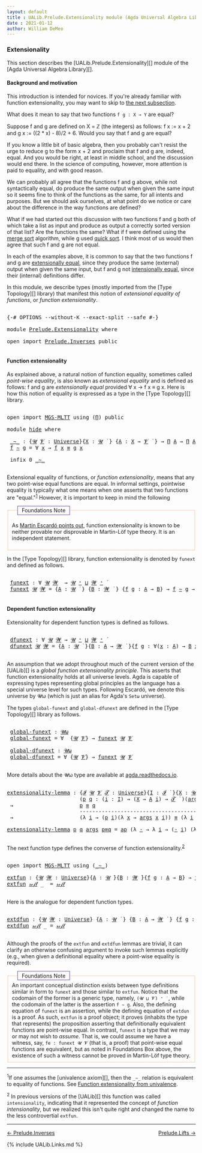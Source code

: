 ```yaml
---
layout: default
title : UALib.Prelude.Extensionality module (Agda Universal Algebra Library)
date : 2021-01-12
author: William DeMeo
---
```



### <a id="extensionality">Extensionality</a>

This section describes the [UALib.Prelude.Extensionality][] module of the [Agda Universal Algebra Library][].

#### <a id="background-and-motivation">Background and motivation</a>

This introduction is intended for novices.  If you're already familiar with function extensionality, you may want to skip to <a href="function-extensionality">the next subsection</a>.

What does it mean to say that two functions `f g : X → Y` are equal?

Suppose f and g are defined on X = ℤ (the integers) as follows: f x := x + 2 and g x := ((2 * x) - 8)/2 + 6.  Would you say that f and g are equal?

If you know a little bit of basic algebra, then you probably can't resist the urge to reduce g to the form x + 2 and proclaim that f and g are, indeed, equal.  And you would be right, at least in middle school, and the discussion would end there.  In the science of computing, however, more attention is paid to equality, and with good reason.

We can probably all agree that the functions f and g above, while not syntactically equal, do produce the same output when given the same input so it seems fine to think of the functions as the same, for all intents and purposes. But we should ask ourselves, at what point do we notice or care about the difference in the way functions are defined?

What if we had started out this discussion with two functions f and g both of which take a list as input and produce as output a correctly sorted version of that list?  Are the functions the same?  What if f were defined using the [merge sort](https://en.wikipedia.org/wiki/Merge_sort) algorithm, while g used [quick sort](https://en.wikipedia.org/wiki/Quicksort).  I think most of us would then agree that such f and g are not equal.

In each of the examples above, it is common to say that the two functions f and g are [extensionally equal](https://en.wikipedia.org/wiki/Extensionality), since they produce the same (external) output when given the same input, but f and g not [intensionally equal](https://en.wikipedia.org/wiki/Intension), since their (internal) definitions differ.

In this module, we describe types (mostly imported from the [Type Topology][] library) that manifest this notion of *extensional equality of functions*, or *function extensionality*.

<pre class="Agda">

<a id="2457" class="Symbol">{-#</a> <a id="2461" class="Keyword">OPTIONS</a> <a id="2469" class="Pragma">--without-K</a> <a id="2481" class="Pragma">--exact-split</a> <a id="2495" class="Pragma">--safe</a> <a id="2502" class="Symbol">#-}</a>

<a id="2507" class="Keyword">module</a> <a id="2514" href="Prelude.Extensionality.html" class="Module">Prelude.Extensionality</a> <a id="2537" class="Keyword">where</a>

<a id="2544" class="Keyword">open</a> <a id="2549" class="Keyword">import</a> <a id="2556" href="Prelude.Inverses.html" class="Module">Prelude.Inverses</a> <a id="2573" class="Keyword">public</a>

</pre>


#### <a id="function-extensionality">Function extensionality</a>

As explained above, a natural notion of function equality, sometimes called *point-wise equality*, is also known as *extensional equality* and is defined as follows: f and g are *extensionally equal* provided ∀ x → f x ≡ g x.  Here is how this notion of equality is expressed as a type in the [Type Topology][] library.

<pre class="Agda">

<a id="2995" class="Keyword">open</a> <a id="3000" class="Keyword">import</a> <a id="3007" href="MGS-MLTT.html" class="Module">MGS-MLTT</a> <a id="3016" class="Keyword">using</a> <a id="3022" class="Symbol">(</a><a id="3023" href="MGS-MLTT.html#3562" class="Function">Π</a><a id="3024" class="Symbol">)</a> <a id="3026" class="Keyword">public</a>

<a id="3034" class="Keyword">module</a> <a id="hide"></a><a id="3041" href="Prelude.Extensionality.html#3041" class="Module">hide</a> <a id="3046" class="Keyword">where</a>

 <a id="hide._∼_"></a><a id="3054" href="Prelude.Extensionality.html#3054" class="Function Operator">_∼_</a> <a id="3058" class="Symbol">:</a> <a id="3060" class="Symbol">{</a><a id="3061" href="Prelude.Extensionality.html#3061" class="Bound">𝓤</a> <a id="3063" href="Prelude.Extensionality.html#3063" class="Bound">𝓥</a> <a id="3065" class="Symbol">:</a> <a id="3067" href="Agda.Primitive.html#423" class="Postulate">Universe</a><a id="3075" class="Symbol">}{</a><a id="3077" href="Prelude.Extensionality.html#3077" class="Bound">X</a> <a id="3079" class="Symbol">:</a> <a id="3081" href="Prelude.Extensionality.html#3061" class="Bound">𝓤</a> <a id="3083" href="Universes.html#403" class="Function Operator">̇</a> <a id="3085" class="Symbol">}</a> <a id="3087" class="Symbol">{</a><a id="3088" href="Prelude.Extensionality.html#3088" class="Bound">A</a> <a id="3090" class="Symbol">:</a> <a id="3092" href="Prelude.Extensionality.html#3077" class="Bound">X</a> <a id="3094" class="Symbol">→</a> <a id="3096" href="Prelude.Extensionality.html#3063" class="Bound">𝓥</a> <a id="3098" href="Universes.html#403" class="Function Operator">̇</a> <a id="3100" class="Symbol">}</a> <a id="3102" class="Symbol">→</a> <a id="3104" href="MGS-MLTT.html#3562" class="Function">Π</a> <a id="3106" href="Prelude.Extensionality.html#3088" class="Bound">A</a> <a id="3108" class="Symbol">→</a> <a id="3110" href="MGS-MLTT.html#3562" class="Function">Π</a> <a id="3112" href="Prelude.Extensionality.html#3088" class="Bound">A</a> <a id="3114" class="Symbol">→</a> <a id="3116" href="Prelude.Extensionality.html#3061" class="Bound">𝓤</a> <a id="3118" href="Agda.Primitive.html#636" class="Primitive Operator">⊔</a> <a id="3120" href="Prelude.Extensionality.html#3063" class="Bound">𝓥</a> <a id="3122" href="Universes.html#403" class="Function Operator">̇</a>
 <a id="3125" href="Prelude.Extensionality.html#3125" class="Bound">f</a> <a id="3127" href="Prelude.Extensionality.html#3054" class="Function Operator">∼</a> <a id="3129" href="Prelude.Extensionality.html#3129" class="Bound">g</a> <a id="3131" class="Symbol">=</a> <a id="3133" class="Symbol">∀</a> <a id="3135" href="Prelude.Extensionality.html#3135" class="Bound">x</a> <a id="3137" class="Symbol">→</a> <a id="3139" href="Prelude.Extensionality.html#3125" class="Bound">f</a> <a id="3141" href="Prelude.Extensionality.html#3135" class="Bound">x</a> <a id="3143" href="Prelude.Inverses.html#620" class="Datatype Operator">≡</a> <a id="3145" href="Prelude.Extensionality.html#3129" class="Bound">g</a> <a id="3147" href="Prelude.Extensionality.html#3135" class="Bound">x</a>

 <a id="3151" class="Keyword">infix</a> <a id="3157" class="Number">0</a> <a id="3159" href="Prelude.Extensionality.html#3054" class="Function Operator">_∼_</a>

</pre>


Extensional equality of functions, or *function extensionality*, means that any two point-wise equal functions are equal. In informal settings, pointwise equality is typically what one means when one asserts that two functions are "equal."<sup>[1](Prelude.Extensionality.html#fn1)</sup> However, it is important to keep in mind the following

<fieldset style="border: 1px #EA9258 dotted">
 <legend style="border: 1px #5F38AD solid;margin-left: 1em; padding: 0.2em 0.8em ">Foundations Note</legend>

 As <a href="https://www.cs.bham.ac.uk/~mhe/HoTT-UF-in-Agda-Lecture-Notes/HoTT-UF-Agda.html#funextfromua">Martín Escardó points out</a>, function extensionality is known to be neither provable nor disprovable in Martin-Löf type theory. It is an independent statement.
</fieldset>


In the [Type Topology][] library, function extensionality is denoted by `funext` and defined as follows.

<pre class="Agda">

 <a id="hide.funext"></a><a id="4079" href="Prelude.Extensionality.html#4079" class="Function">funext</a> <a id="4086" class="Symbol">:</a> <a id="4088" class="Symbol">∀</a> <a id="4090" href="Prelude.Extensionality.html#4090" class="Bound">𝓤</a> <a id="4092" href="Prelude.Extensionality.html#4092" class="Bound">𝓦</a>  <a id="4095" class="Symbol">→</a> <a id="4097" href="Prelude.Extensionality.html#4090" class="Bound">𝓤</a> <a id="4099" href="Agda.Primitive.html#606" class="Primitive Operator">⁺</a> <a id="4101" href="Agda.Primitive.html#636" class="Primitive Operator">⊔</a> <a id="4103" href="Prelude.Extensionality.html#4092" class="Bound">𝓦</a> <a id="4105" href="Agda.Primitive.html#606" class="Primitive Operator">⁺</a> <a id="4107" href="Universes.html#403" class="Function Operator">̇</a>
 <a id="4110" href="Prelude.Extensionality.html#4079" class="Function">funext</a> <a id="4117" href="Prelude.Extensionality.html#4117" class="Bound">𝓤</a> <a id="4119" href="Prelude.Extensionality.html#4119" class="Bound">𝓦</a> <a id="4121" class="Symbol">=</a> <a id="4123" class="Symbol">{</a><a id="4124" href="Prelude.Extensionality.html#4124" class="Bound">A</a> <a id="4126" class="Symbol">:</a> <a id="4128" href="Prelude.Extensionality.html#4117" class="Bound">𝓤</a> <a id="4130" href="Universes.html#403" class="Function Operator">̇</a> <a id="4132" class="Symbol">}</a> <a id="4134" class="Symbol">{</a><a id="4135" href="Prelude.Extensionality.html#4135" class="Bound">B</a> <a id="4137" class="Symbol">:</a> <a id="4139" href="Prelude.Extensionality.html#4119" class="Bound">𝓦</a> <a id="4141" href="Universes.html#403" class="Function Operator">̇</a> <a id="4143" class="Symbol">}</a> <a id="4145" class="Symbol">{</a><a id="4146" href="Prelude.Extensionality.html#4146" class="Bound">f</a> <a id="4148" href="Prelude.Extensionality.html#4148" class="Bound">g</a> <a id="4150" class="Symbol">:</a> <a id="4152" href="Prelude.Extensionality.html#4124" class="Bound">A</a> <a id="4154" class="Symbol">→</a> <a id="4156" href="Prelude.Extensionality.html#4135" class="Bound">B</a><a id="4157" class="Symbol">}</a> <a id="4159" class="Symbol">→</a> <a id="4161" href="Prelude.Extensionality.html#4146" class="Bound">f</a> <a id="4163" href="Prelude.Extensionality.html#3054" class="Function Operator">∼</a> <a id="4165" href="Prelude.Extensionality.html#4148" class="Bound">g</a> <a id="4167" class="Symbol">→</a> <a id="4169" href="Prelude.Extensionality.html#4146" class="Bound">f</a> <a id="4171" href="Prelude.Inverses.html#620" class="Datatype Operator">≡</a> <a id="4173" href="Prelude.Extensionality.html#4148" class="Bound">g</a>

</pre>





#### <a id="dependent-function-extensionality">Dependent function extensionality</a>

Extensionality for dependent function types is defined as follows.

<pre class="Agda">

 <a id="hide.dfunext"></a><a id="4361" href="Prelude.Extensionality.html#4361" class="Function">dfunext</a> <a id="4369" class="Symbol">:</a> <a id="4371" class="Symbol">∀</a> <a id="4373" href="Prelude.Extensionality.html#4373" class="Bound">𝓤</a> <a id="4375" href="Prelude.Extensionality.html#4375" class="Bound">𝓦</a> <a id="4377" class="Symbol">→</a> <a id="4379" href="Prelude.Extensionality.html#4373" class="Bound">𝓤</a> <a id="4381" href="Agda.Primitive.html#606" class="Primitive Operator">⁺</a> <a id="4383" href="Agda.Primitive.html#636" class="Primitive Operator">⊔</a> <a id="4385" href="Prelude.Extensionality.html#4375" class="Bound">𝓦</a> <a id="4387" href="Agda.Primitive.html#606" class="Primitive Operator">⁺</a> <a id="4389" href="Universes.html#403" class="Function Operator">̇</a>
 <a id="4392" href="Prelude.Extensionality.html#4361" class="Function">dfunext</a> <a id="4400" href="Prelude.Extensionality.html#4400" class="Bound">𝓤</a> <a id="4402" href="Prelude.Extensionality.html#4402" class="Bound">𝓦</a> <a id="4404" class="Symbol">=</a> <a id="4406" class="Symbol">{</a><a id="4407" href="Prelude.Extensionality.html#4407" class="Bound">A</a> <a id="4409" class="Symbol">:</a> <a id="4411" href="Prelude.Extensionality.html#4400" class="Bound">𝓤</a> <a id="4413" href="Universes.html#403" class="Function Operator">̇</a> <a id="4415" class="Symbol">}{</a><a id="4417" href="Prelude.Extensionality.html#4417" class="Bound">B</a> <a id="4419" class="Symbol">:</a> <a id="4421" href="Prelude.Extensionality.html#4407" class="Bound">A</a> <a id="4423" class="Symbol">→</a> <a id="4425" href="Prelude.Extensionality.html#4402" class="Bound">𝓦</a> <a id="4427" href="Universes.html#403" class="Function Operator">̇</a> <a id="4429" class="Symbol">}{</a><a id="4431" href="Prelude.Extensionality.html#4431" class="Bound">f</a> <a id="4433" href="Prelude.Extensionality.html#4433" class="Bound">g</a> <a id="4435" class="Symbol">:</a> <a id="4437" class="Symbol">∀(</a><a id="4439" href="Prelude.Extensionality.html#4439" class="Bound">x</a> <a id="4441" class="Symbol">:</a> <a id="4443" href="Prelude.Extensionality.html#4407" class="Bound">A</a><a id="4444" class="Symbol">)</a> <a id="4446" class="Symbol">→</a> <a id="4448" href="Prelude.Extensionality.html#4417" class="Bound">B</a> <a id="4450" href="Prelude.Extensionality.html#4439" class="Bound">x</a><a id="4451" class="Symbol">}</a> <a id="4453" class="Symbol">→</a>  <a id="4456" href="Prelude.Extensionality.html#4431" class="Bound">f</a> <a id="4458" href="Prelude.Extensionality.html#3054" class="Function Operator">∼</a> <a id="4460" href="Prelude.Extensionality.html#4433" class="Bound">g</a>  <a id="4463" class="Symbol">→</a>  <a id="4466" href="Prelude.Extensionality.html#4431" class="Bound">f</a> <a id="4468" href="Prelude.Inverses.html#620" class="Datatype Operator">≡</a> <a id="4470" href="Prelude.Extensionality.html#4433" class="Bound">g</a>

</pre>

An assumption that we adopt throughout much of the current version of the [UALib][] is a *global function extensionality principle*. This asserts that function extensionality holds at all universe levels. Agda is capable of expressing types representing global principles as the language has a special universe level for such types.  Following Escardó, we denote this universe by 𝓤ω (which is just an alias for Agda's `Setω` universe).

The types `global-funext` and `global-dfunext` are defined in the [Type Topology][] library as follows.

<pre class="Agda">

 <a id="hide.global-funext"></a><a id="5042" href="Prelude.Extensionality.html#5042" class="Function">global-funext</a> <a id="5056" class="Symbol">:</a> <a id="5058" href="Agda.Primitive.html#787" class="Primitive">𝓤ω</a>
 <a id="5062" href="Prelude.Extensionality.html#5042" class="Function">global-funext</a> <a id="5076" class="Symbol">=</a> <a id="5078" class="Symbol">∀</a>  <a id="5081" class="Symbol">{</a><a id="5082" href="Prelude.Extensionality.html#5082" class="Bound">𝓤</a> <a id="5084" href="Prelude.Extensionality.html#5084" class="Bound">𝓥</a><a id="5085" class="Symbol">}</a> <a id="5087" class="Symbol">→</a> <a id="5089" href="Prelude.Extensionality.html#4079" class="Function">funext</a> <a id="5096" href="Prelude.Extensionality.html#5082" class="Bound">𝓤</a> <a id="5098" href="Prelude.Extensionality.html#5084" class="Bound">𝓥</a>

 <a id="hide.global-dfunext"></a><a id="5102" href="Prelude.Extensionality.html#5102" class="Function">global-dfunext</a> <a id="5117" class="Symbol">:</a> <a id="5119" href="Agda.Primitive.html#787" class="Primitive">𝓤ω</a>
 <a id="5123" href="Prelude.Extensionality.html#5102" class="Function">global-dfunext</a> <a id="5138" class="Symbol">=</a> <a id="5140" class="Symbol">∀</a> <a id="5142" class="Symbol">{</a><a id="5143" href="Prelude.Extensionality.html#5143" class="Bound">𝓤</a> <a id="5145" href="Prelude.Extensionality.html#5145" class="Bound">𝓥</a><a id="5146" class="Symbol">}</a> <a id="5148" class="Symbol">→</a> <a id="5150" href="Prelude.Extensionality.html#4079" class="Function">funext</a> <a id="5157" href="Prelude.Extensionality.html#5143" class="Bound">𝓤</a> <a id="5159" href="Prelude.Extensionality.html#5145" class="Bound">𝓥</a>

</pre>


More details about the 𝓤ω type are available at [agda.readthedocs.io](https://agda.readthedocs.io/en/latest/language/universe-levels.html#expressions-of-kind-set).


<pre class="Agda">

<a id="extensionality-lemma"></a><a id="5355" href="Prelude.Extensionality.html#5355" class="Function">extensionality-lemma</a> <a id="5376" class="Symbol">:</a> <a id="5378" class="Symbol">{</a><a id="5379" href="Prelude.Extensionality.html#5379" class="Bound">𝓘</a> <a id="5381" href="Prelude.Extensionality.html#5381" class="Bound">𝓤</a> <a id="5383" href="Prelude.Extensionality.html#5383" class="Bound">𝓥</a> <a id="5385" href="Prelude.Extensionality.html#5385" class="Bound">𝓣</a> <a id="5387" class="Symbol">:</a> <a id="5389" href="Agda.Primitive.html#423" class="Postulate">Universe</a><a id="5397" class="Symbol">}{</a><a id="5399" href="Prelude.Extensionality.html#5399" class="Bound">I</a> <a id="5401" class="Symbol">:</a> <a id="5403" href="Prelude.Extensionality.html#5379" class="Bound">𝓘</a> <a id="5405" href="Universes.html#403" class="Function Operator">̇</a> <a id="5407" class="Symbol">}{</a><a id="5409" href="Prelude.Extensionality.html#5409" class="Bound">X</a> <a id="5411" class="Symbol">:</a> <a id="5413" href="Prelude.Extensionality.html#5381" class="Bound">𝓤</a> <a id="5415" href="Universes.html#403" class="Function Operator">̇</a> <a id="5417" class="Symbol">}{</a><a id="5419" href="Prelude.Extensionality.html#5419" class="Bound">A</a> <a id="5421" class="Symbol">:</a> <a id="5423" href="Prelude.Extensionality.html#5399" class="Bound">I</a> <a id="5425" class="Symbol">→</a> <a id="5427" href="Prelude.Extensionality.html#5383" class="Bound">𝓥</a> <a id="5429" href="Universes.html#403" class="Function Operator">̇</a> <a id="5431" class="Symbol">}</a>
                       <a id="5456" class="Symbol">(</a><a id="5457" href="Prelude.Extensionality.html#5457" class="Bound">p</a> <a id="5459" href="Prelude.Extensionality.html#5459" class="Bound">q</a> <a id="5461" class="Symbol">:</a> <a id="5463" class="Symbol">(</a><a id="5464" href="Prelude.Extensionality.html#5464" class="Bound">i</a> <a id="5466" class="Symbol">:</a> <a id="5468" href="Prelude.Extensionality.html#5399" class="Bound">I</a><a id="5469" class="Symbol">)</a> <a id="5471" class="Symbol">→</a> <a id="5473" class="Symbol">(</a><a id="5474" href="Prelude.Extensionality.html#5409" class="Bound">X</a> <a id="5476" class="Symbol">→</a> <a id="5478" href="Prelude.Extensionality.html#5419" class="Bound">A</a> <a id="5480" href="Prelude.Extensionality.html#5464" class="Bound">i</a><a id="5481" class="Symbol">)</a> <a id="5483" class="Symbol">→</a> <a id="5485" href="Prelude.Extensionality.html#5385" class="Bound">𝓣</a> <a id="5487" href="Universes.html#403" class="Function Operator">̇</a> <a id="5489" class="Symbol">)(</a><a id="5491" href="Prelude.Extensionality.html#5491" class="Bound">args</a> <a id="5496" class="Symbol">:</a> <a id="5498" href="Prelude.Extensionality.html#5409" class="Bound">X</a> <a id="5500" class="Symbol">→</a> <a id="5502" class="Symbol">(</a><a id="5503" href="MGS-MLTT.html#3562" class="Function">Π</a> <a id="5505" href="Prelude.Extensionality.html#5419" class="Bound">A</a><a id="5506" class="Symbol">))</a>
 <a id="5510" class="Symbol">→</a>                     <a id="5532" href="Prelude.Extensionality.html#5457" class="Bound">p</a> <a id="5534" href="Prelude.Inverses.html#620" class="Datatype Operator">≡</a> <a id="5536" href="Prelude.Extensionality.html#5459" class="Bound">q</a>
                       <a id="5561" class="Comment">-------------------------------------------------------------</a>
 <a id="5624" class="Symbol">→</a>                     <a id="5646" class="Symbol">(λ</a> <a id="5649" href="Prelude.Extensionality.html#5649" class="Bound">i</a> <a id="5651" class="Symbol">→</a> <a id="5653" class="Symbol">(</a><a id="5654" href="Prelude.Extensionality.html#5457" class="Bound">p</a> <a id="5656" href="Prelude.Extensionality.html#5649" class="Bound">i</a><a id="5657" class="Symbol">)(λ</a> <a id="5661" href="Prelude.Extensionality.html#5661" class="Bound">x</a> <a id="5663" class="Symbol">→</a> <a id="5665" href="Prelude.Extensionality.html#5491" class="Bound">args</a> <a id="5670" href="Prelude.Extensionality.html#5661" class="Bound">x</a> <a id="5672" href="Prelude.Extensionality.html#5649" class="Bound">i</a><a id="5673" class="Symbol">))</a> <a id="5676" href="Prelude.Inverses.html#620" class="Datatype Operator">≡</a> <a id="5678" class="Symbol">(λ</a> <a id="5681" href="Prelude.Extensionality.html#5681" class="Bound">i</a> <a id="5683" class="Symbol">→</a> <a id="5685" class="Symbol">(</a><a id="5686" href="Prelude.Extensionality.html#5459" class="Bound">q</a> <a id="5688" href="Prelude.Extensionality.html#5681" class="Bound">i</a><a id="5689" class="Symbol">)(λ</a> <a id="5693" href="Prelude.Extensionality.html#5693" class="Bound">x</a> <a id="5695" class="Symbol">→</a> <a id="5697" href="Prelude.Extensionality.html#5491" class="Bound">args</a> <a id="5702" href="Prelude.Extensionality.html#5693" class="Bound">x</a> <a id="5704" href="Prelude.Extensionality.html#5681" class="Bound">i</a><a id="5705" class="Symbol">))</a>

<a id="5709" href="Prelude.Extensionality.html#5355" class="Function">extensionality-lemma</a> <a id="5730" href="Prelude.Extensionality.html#5730" class="Bound">p</a> <a id="5732" href="Prelude.Extensionality.html#5732" class="Bound">q</a> <a id="5734" href="Prelude.Extensionality.html#5734" class="Bound">args</a> <a id="5739" href="Prelude.Extensionality.html#5739" class="Bound">p≡q</a> <a id="5743" class="Symbol">=</a> <a id="5745" href="MGS-MLTT.html#6613" class="Function">ap</a> <a id="5748" class="Symbol">(λ</a> <a id="5751" href="Prelude.Extensionality.html#5751" class="Bound">-</a> <a id="5753" class="Symbol">→</a> <a id="5755" class="Symbol">λ</a> <a id="5757" href="Prelude.Extensionality.html#5757" class="Bound">i</a> <a id="5759" class="Symbol">→</a> <a id="5761" class="Symbol">(</a><a id="5762" href="Prelude.Extensionality.html#5751" class="Bound">-</a> <a id="5764" href="Prelude.Extensionality.html#5757" class="Bound">i</a><a id="5765" class="Symbol">)</a> <a id="5767" class="Symbol">(λ</a> <a id="5770" href="Prelude.Extensionality.html#5770" class="Bound">x</a> <a id="5772" class="Symbol">→</a> <a id="5774" href="Prelude.Extensionality.html#5734" class="Bound">args</a> <a id="5779" href="Prelude.Extensionality.html#5770" class="Bound">x</a> <a id="5781" href="Prelude.Extensionality.html#5757" class="Bound">i</a><a id="5782" class="Symbol">))</a> <a id="5785" href="Prelude.Extensionality.html#5739" class="Bound">p≡q</a>

</pre>

The next function type defines the converse of function extensionality.<sup>[2](Prelude.Extensionality.html#fn2)</sup></a>

<pre class="Agda">

<a id="5940" class="Keyword">open</a> <a id="5945" class="Keyword">import</a> <a id="5952" href="MGS-MLTT.html" class="Module">MGS-MLTT</a> <a id="5961" class="Keyword">using</a> <a id="5967" class="Symbol">(</a><a id="5968" href="MGS-MLTT.html#6747" class="Function Operator">_∼_</a><a id="5971" class="Symbol">)</a>

<a id="extfun"></a><a id="5974" href="Prelude.Extensionality.html#5974" class="Function">extfun</a> <a id="5981" class="Symbol">:</a> <a id="5983" class="Symbol">{</a><a id="5984" href="Prelude.Extensionality.html#5984" class="Bound">𝓤</a> <a id="5986" href="Prelude.Extensionality.html#5986" class="Bound">𝓦</a> <a id="5988" class="Symbol">:</a> <a id="5990" href="Agda.Primitive.html#423" class="Postulate">Universe</a><a id="5998" class="Symbol">}{</a><a id="6000" href="Prelude.Extensionality.html#6000" class="Bound">A</a> <a id="6002" class="Symbol">:</a> <a id="6004" href="Prelude.Extensionality.html#5984" class="Bound">𝓤</a> <a id="6006" href="Universes.html#403" class="Function Operator">̇</a><a id="6007" class="Symbol">}{</a><a id="6009" href="Prelude.Extensionality.html#6009" class="Bound">B</a> <a id="6011" class="Symbol">:</a> <a id="6013" href="Prelude.Extensionality.html#5986" class="Bound">𝓦</a> <a id="6015" href="Universes.html#403" class="Function Operator">̇</a><a id="6016" class="Symbol">}{</a><a id="6018" href="Prelude.Extensionality.html#6018" class="Bound">f</a> <a id="6020" href="Prelude.Extensionality.html#6020" class="Bound">g</a> <a id="6022" class="Symbol">:</a> <a id="6024" href="Prelude.Extensionality.html#6000" class="Bound">A</a> <a id="6026" class="Symbol">→</a> <a id="6028" href="Prelude.Extensionality.html#6009" class="Bound">B</a><a id="6029" class="Symbol">}</a> <a id="6031" class="Symbol">→</a> <a id="6033" href="Prelude.Extensionality.html#6018" class="Bound">f</a> <a id="6035" href="Prelude.Inverses.html#620" class="Datatype Operator">≡</a> <a id="6037" href="Prelude.Extensionality.html#6020" class="Bound">g</a>  <a id="6040" class="Symbol">→</a>  <a id="6043" href="Prelude.Extensionality.html#6018" class="Bound">f</a> <a id="6045" href="MGS-MLTT.html#6747" class="Function Operator">∼</a> <a id="6047" href="Prelude.Extensionality.html#6020" class="Bound">g</a>
<a id="6049" href="Prelude.Extensionality.html#5974" class="Function">extfun</a> <a id="6056" href="Prelude.Inverses.html#634" class="InductiveConstructor">𝓇ℯ𝒻𝓁</a> <a id="6061" class="Symbol">_</a>  <a id="6064" class="Symbol">=</a> <a id="6066" href="Prelude.Inverses.html#634" class="InductiveConstructor">𝓇ℯ𝒻𝓁</a>

</pre>

Here is the analogue for dependent function types.

<pre class="Agda">

<a id="extdfun"></a><a id="6150" href="Prelude.Extensionality.html#6150" class="Function">extdfun</a> <a id="6158" class="Symbol">:</a> <a id="6160" class="Symbol">{</a><a id="6161" href="Prelude.Extensionality.html#6161" class="Bound">𝓤</a> <a id="6163" href="Prelude.Extensionality.html#6163" class="Bound">𝓦</a> <a id="6165" class="Symbol">:</a> <a id="6167" href="Agda.Primitive.html#423" class="Postulate">Universe</a><a id="6175" class="Symbol">}</a> <a id="6177" class="Symbol">{</a><a id="6178" href="Prelude.Extensionality.html#6178" class="Bound">A</a> <a id="6180" class="Symbol">:</a> <a id="6182" href="Prelude.Extensionality.html#6161" class="Bound">𝓤</a> <a id="6184" href="Universes.html#403" class="Function Operator">̇</a> <a id="6186" class="Symbol">}</a> <a id="6188" class="Symbol">{</a><a id="6189" href="Prelude.Extensionality.html#6189" class="Bound">B</a> <a id="6191" class="Symbol">:</a> <a id="6193" href="Prelude.Extensionality.html#6178" class="Bound">A</a> <a id="6195" class="Symbol">→</a> <a id="6197" href="Prelude.Extensionality.html#6163" class="Bound">𝓦</a> <a id="6199" href="Universes.html#403" class="Function Operator">̇</a> <a id="6201" class="Symbol">}</a> <a id="6203" class="Symbol">{</a><a id="6204" href="Prelude.Extensionality.html#6204" class="Bound">f</a> <a id="6206" href="Prelude.Extensionality.html#6206" class="Bound">g</a> <a id="6208" class="Symbol">:</a> <a id="6210" href="MGS-MLTT.html#3562" class="Function">Π</a> <a id="6212" href="Prelude.Extensionality.html#6189" class="Bound">B</a><a id="6213" class="Symbol">}</a> <a id="6215" class="Symbol">→</a> <a id="6217" href="Prelude.Extensionality.html#6204" class="Bound">f</a> <a id="6219" href="Prelude.Inverses.html#620" class="Datatype Operator">≡</a> <a id="6221" href="Prelude.Extensionality.html#6206" class="Bound">g</a> <a id="6223" class="Symbol">→</a> <a id="6225" href="Prelude.Extensionality.html#6204" class="Bound">f</a> <a id="6227" href="MGS-MLTT.html#6747" class="Function Operator">∼</a> <a id="6229" href="Prelude.Extensionality.html#6206" class="Bound">g</a>
<a id="6231" href="Prelude.Extensionality.html#6150" class="Function">extdfun</a> <a id="6239" href="Prelude.Inverses.html#634" class="InductiveConstructor">𝓇ℯ𝒻𝓁</a> <a id="6244" class="Symbol">_</a> <a id="6246" class="Symbol">=</a> <a id="6248" href="Prelude.Inverses.html#634" class="InductiveConstructor">𝓇ℯ𝒻𝓁</a>

</pre>


Although the proofs of the `extfun` and `extdfun` lemmas are trivial, it can clarify an otherwise confusing argument to invoke such lemmas explicitly (e.g., when given a definitional equality where a point-wise equality is required).

<fieldset style="border: 1px #EA9258 dotted">
 <legend style="border: 1px #5F38AD solid;margin-left: 1em; padding: 0.2em 0.8em ">Foundations Note</legend>
An important conceptual distinction exists between type definitions similar in form to <code>funext</code> and those similar to <code>extfun</code>.  Notice that the codomain of the former is a generic type, namely, <code>(𝓤 ⊔ 𝓥) ⁺ ̇ </code>, while the codomain of the latter is the assertion <code>f ∼ g</code>.  Also, the defining equation of <code>funext</code> is an assertion, while the defining equation of <code>extdun</code> is a proof.  As such, <code>extfun</code> is a proof object; it proves (inhabits the type that represents) the proposition asserting that definitionally equivalent functions are point-wise equal. In contrast, <code>funext</code> is a type that we may or may not wish to <i>assume</i>.  That is, we could assume we have a witness, say, <code>fe : funext 𝓤 𝓥</code> (that is, a proof) that point-wise equal functions are equivalent, but as noted in Foundations Box above, the existence of such a witness cannot be proved in Martin-Löf type theory.
</fieldset>

-------------------------------------

<span class="footnote" id="fn1"><sup>1</sup>If one assumes the [univalence axiom][], then the `_∼_` relation is equivalent to equality of functions.  See [Function extensionality from univalence](https://www.cs.bham.ac.uk/~mhe/HoTT-UF-in-Agda-Lecture-Notes/HoTT-UF-Agda.html#funextfromua).</span>

<span class="footnote" id="fn2"><sup>2</sup> In previous versions of the [UALib][] this function was called `intensionality`, indicating that it represented the concept of *function intensionality*, but we realized this isn't quite right and changed the name to the less controvertial `extfun`.</span> 


--------------------

[← Prelude.Inverses](Prelude.Inverses.html)
<span style="float:right;">[Prelude.Lifts →](Prelude.Lifts.html)</span>

{% include UALib.Links.md %}
